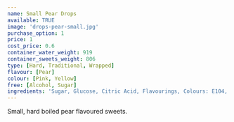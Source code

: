 ```yaml
---
name: Small Pear Drops
available: TRUE
image: 'drops-pear-small.jpg'
purchase_option: 1
price: 1
cost_price: 0.6
container_water_weight: 919
container_sweets_weight: 806
type: [Hard, Traditional, Wrapped]
flavour: [Pear]
colour: [Pink, Yellow]
free: [Alcohol, Sugar]
ingredients: 'Sugar, Glucose, Citric Acid, Flavourings, Colours: E104, E129'
---
```

Small, hard boiled pear flavoured sweets.